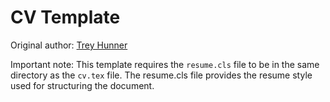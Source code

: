 # CV Template
 
 Original author: [Trey Hunner](http://www.treyhunner.com/)

 Important note:
 This template requires the `resume.cls` file to be in the same directory as the `cv.tex` file. The resume.cls file provides the resume style used for structuring the document.
 
 

